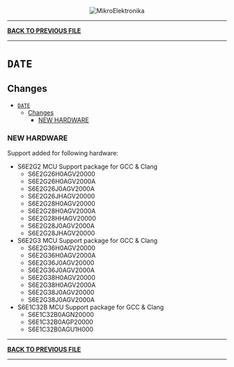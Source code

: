 <p align="center">
  <img src="http://www.mikroe.com/img/designs/beta/logo_small.png?raw=true" alt="MikroElektronika"/>
</p>

---

**[BACK TO PREVIOUS FILE](../changelog.md)**

---

# `DATE`

## Changes

- [`DATE`](#date)
  - [Changes](#changes)
    - [NEW HARDWARE](#new-hardware)

### NEW HARDWARE

Support added for following hardware:

+ S6E2G2 MCU Support package for GCC & Clang
  + S6E2G26H0AGV20000
  + S6E2G26H0AGV2000A
  + S6E2G26J0AGV2000A
  + S6E2G26JHAGV20000
  + S6E2G28H0AGV20000
  + S6E2G28H0AGV2000A
  + S6E2G28HHAGV20000
  + S6E2G28J0AGV2000A
  + S6E2G28JHAGV20000
+ S6E2G3 MCU Support package for GCC & Clang
  + S6E2G36H0AGV20000
  + S6E2G36H0AGV2000A
  + S6E2G36J0AGV20000
  + S6E2G36J0AGV2000A
  + S6E2G38H0AGV20000
  + S6E2G38H0AGV2000A
  + S6E2G38J0AGV20000
  + S6E2G38J0AGV2000A
+ S6E1C32B MCU Support package for GCC & Clang
  + S6E1C32B0AGN20000
  + S6E1C32B0AGP20000
  + S6E1C32B0AGU1H000

---

**[BACK TO PREVIOUS FILE](../changelog.md)**

---
